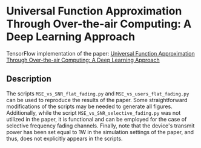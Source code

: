 # Universal Function Approximation Through Over-the-air Computing: A Deep Learning Approach
TensorFlow implementation of the paper: [Universal Function Approximation Through Over-the-air Computing: A Deep Learning Approach](https://ieeexplore.ieee.org/document/10506799)
## Description
The scripts `MSE_vs_SNR_flat_fading.py` and `MSE_vs_users_flat_fading.py` can be used to reproduce the results of the paper. Some straightforward modifications of the scripts may be needed to generate all figures. Additionally, while the script `MSE_vs_SNR_selective_fading.py` was not utilized in the paper, it is functional and can be employed for the case of selective frequency fading channels. Finally, note that the device's transmit power has been set equal to 1W in the simulation settings of the paper, and thus, does not explicitly appears in the scripts.
